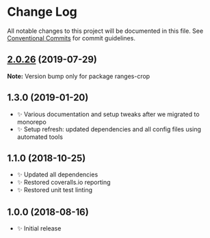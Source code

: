 # Change Log

All notable changes to this project will be documented in this file.
See [Conventional Commits](https://conventionalcommits.org) for commit guidelines.

## [2.0.26](https://gitlab.com/codsen/codsen/compare/ranges-crop@2.0.25...ranges-crop@2.0.26) (2019-07-29)

**Note:** Version bump only for package ranges-crop





## 1.3.0 (2019-01-20)

- ✨ Various documentation and setup tweaks after we migrated to monorepo
- ✨ Setup refresh: updated dependencies and all config files using automated tools

## 1.1.0 (2018-10-25)

- ✨ Updated all dependencies
- ✨ Restored coveralls.io reporting
- ✨ Restored unit test linting

## 1.0.0 (2018-08-16)

- ✨ Initial release
